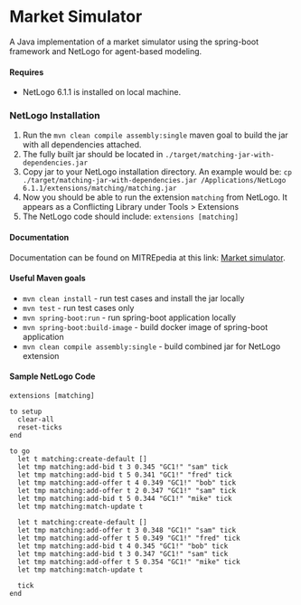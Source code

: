 # Market Simulator

A Java implementation of a market simulator using the spring-boot framework and NetLogo for agent-based modeling.


#### Requires
 - NetLogo 6.1.1 is installed on local machine.


### NetLogo Installation
 1. Run the `mvn clean compile assembly:single` maven goal to build the jar with all dependencies attached.
 2. The fully built jar should be located in `./target/matching-jar-with-dependencies.jar`
 3. Copy jar to your NetLogo installation directory. An example would be: `cp ./target/matching-jar-with-dependencies.jar /Applications/NetLogo 6.1.1/extensions/matching/matching.jar`
 4. Now you should be able to run the extension `matching` from NetLogo. It appears as a Conflicting Library under Tools > Extensions
 5. The NetLogo code should include: `extensions [matching]`


#### Documentation
Documentation can be found on MITREpedia at this link: [Market simulator](https://mitrepedia.mitre.org/index.php/Market_simulator).


#### Useful Maven goals
* `mvn clean install` - run test cases and install the jar locally
* `mvn test` - run test cases only
* `mvn spring-boot:run` - run spring-boot application locally
* `mvn spring-boot:build-image` - build docker image of spring-boot application
* `mvn clean compile assembly:single` - build combined jar for NetLogo extension


#### Sample NetLogo Code
```
extensions [matching]

to setup
  clear-all
  reset-ticks
end

to go
  let t matching:create-default []
  let tmp matching:add-bid t 3 0.345 "GC1!" "sam" tick
  let tmp matching:add-bid t 5 0.341 "GC1!" "fred" tick
  let tmp matching:add-offer t 4 0.349 "GC1!" "bob" tick
  let tmp matching:add-offer t 2 0.347 "GC1!" "sam" tick
  let tmp matching:add-bid t 5 0.344 "GC1!" "mike" tick
  let tmp matching:match-update t

  let t matching:create-default []
  let tmp matching:add-offer t 3 0.348 "GC1!" "sam" tick
  let tmp matching:add-offer t 5 0.349 "GC1!" "fred" tick
  let tmp matching:add-bid t 4 0.345 "GC1!" "bob" tick
  let tmp matching:add-bid t 3 0.347 "GC1!" "sam" tick
  let tmp matching:add-offer t 5 0.354 "GC1!" "mike" tick
  let tmp matching:match-update t

  tick
end
```